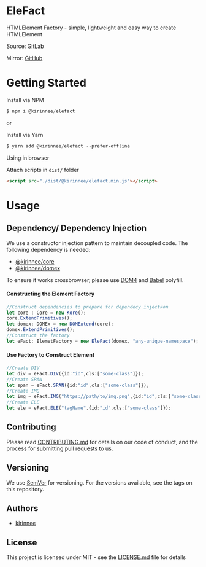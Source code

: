# EleFact

HTMLElement Factory - simple, lightweight and easy way to create HTMLElement

Source: [GitLab](https://gitlab.com/node-packages-kirin/element-factory)

Mirror: [GitHub](https://github.com/kirinnee/tslib.elefact)

# Getting Started

Install via NPM 
```powershell
$ npm i @kirinnee/elefact
```

or 

Install via Yarn
```powershell
$ yarn add @kirinnee/elefact --prefer-offline
```

Using in browser

Attach scripts in `dist/` folder
```html
<script src="./dist/@kirinnee/elefact.min.js"></script>
```

# Usage

## Dependency/ Dependency Injection

We use a constructor injection pattern to maintain decoupled code. The 
following dependency is needed:

- [@kirinnee/core](https://www.npmjs.com/package/@kirinnee/core) 
- [@kirinnee/domex](https://www.npmjs.com/package/@kirinnee/domex)

To ensure it works crossbrowser, please use [DOM4](https://www.npmjs.com/package/dom4) 
and [Babel](https://www.npmjs.com/package/@babel/polyfill) polyfill.


#### Constructing the Element Factory

```typescript
//Construct dependencies to prepare for dependecy injectkon
let core : Core = new Kore();
core.ExtendPrimitives();
let domex: DOMEx = new DOMExtend(core);
domex.ExtendPrimitives();
//Construct the factory
let eFact: ElemetFactory = new EleFact(domex, "any-unique-namespace");
```
#### Use Factory to Construct Element
```typescript
//Create DIV
let div = eFact.DIV({id:"id",cls:["some-class"]});
//Create SPAN
let span = eFact.SPAN({id:"id",cls:["some-class"]});
//Create IMG
let img = eFact.IMG("https://path/to/img.png",{id:"id",cls:["some-class"]});
//Create ELE
let ele = eFact.ELE("tagName",{id:"id",cls:["some-class"]});
```
## Contributing
Please read [CONTRIBUTING.md](CONTRIBUTING.MD) for details on our code of conduct, and the process for submitting pull requests to us.

## Versioning 
We use [SemVer](https://semver.org/) for versioning. For the versions available, see the tags on this repository.

## Authors
* [kirinnee](mailto:kirinnee@gmail.com) 

## License
This project is licensed under MIT - see the [LICENSE.md](LICENSE.MD) file for details